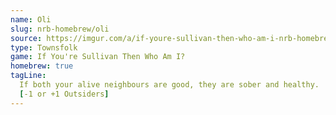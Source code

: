```yaml
---
name: Oli
slug: nrb-homebrew/oli
source: https://imgur.com/a/if-youre-sullivan-then-who-am-i-nrb-homebrew-script-Cc4elqZ
type: Townsfolk
game: If You're Sullivan Then Who Am I?
homebrew: true
tagLine:
  If both your alive neighbours are good, they are sober and healthy.
  [-1 or +1 Outsiders]
---
```

